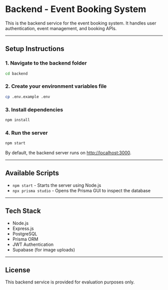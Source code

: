 # Backend - Event Booking System

This is the backend service for the event booking system. It handles user authentication, event management, and booking APIs.

---

## Setup Instructions

### 1. Navigate to the backend folder

```bash
cd backend
```

### 2. Create your environment variables file

```bash
cp .env.example .env
```

### 3. Install dependencies

```bash
npm install
```

### 4. Run the server

```bash
npm start
```

By default, the backend server runs on [http://localhost:3000](http://localhost:3000).

---

## Available Scripts

- `npm start` - Starts the server using Node.js
- `npx prisma studio` - Opens the Prisma GUI to inspect the database

---

## Tech Stack

- Node.js
- Express.js
- PostgreSQL
- Prisma ORM
- JWT Authentication
- Supabase (for image uploads)

---

## License

This backend service is provided for evaluation purposes only.
